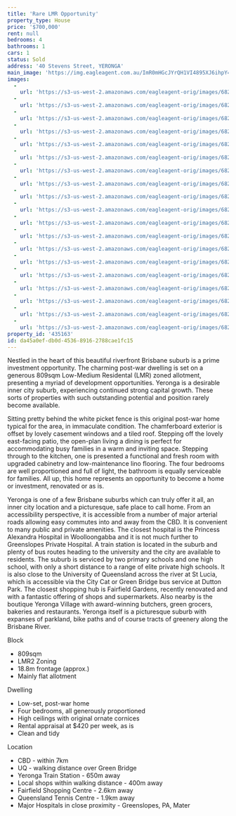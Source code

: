```yaml
---
title: 'Rare LMR Opportunity'
property_type: House
price: '$700,000'
rent: null
bedrooms: 4
bathrooms: 1
cars: 1
status: Sold
address: '40 Stevens Street, YERONGA'
main_image: 'https://img.eagleagent.com.au/ImR0mHGcJYrQH1VI4895XJ6ihpY=/1280x854/smart/https://s3-us-west-2.amazonaws.com/eagleagent-orig/images/6821182/125688470-image-M.jpg'
images:
  -
    url: 'https://s3-us-west-2.amazonaws.com/eagleagent-orig/images/6821200/125688470-image-S.jpg'
  -
    url: 'https://s3-us-west-2.amazonaws.com/eagleagent-orig/images/6821199/125688470-image-R.jpg'
  -
    url: 'https://s3-us-west-2.amazonaws.com/eagleagent-orig/images/6821198/125688470-image-Q.jpg'
  -
    url: 'https://s3-us-west-2.amazonaws.com/eagleagent-orig/images/6821197/125688470-image-P.jpg'
  -
    url: 'https://s3-us-west-2.amazonaws.com/eagleagent-orig/images/6821196/125688470-image-O.jpg'
  -
    url: 'https://s3-us-west-2.amazonaws.com/eagleagent-orig/images/6821195/125688470-image-N.jpg'
  -
    url: 'https://s3-us-west-2.amazonaws.com/eagleagent-orig/images/6821194/125688470-image-L.jpg'
  -
    url: 'https://s3-us-west-2.amazonaws.com/eagleagent-orig/images/6821193/125688470-image-K.jpg'
  -
    url: 'https://s3-us-west-2.amazonaws.com/eagleagent-orig/images/6821192/125688470-image-J.jpg'
  -
    url: 'https://s3-us-west-2.amazonaws.com/eagleagent-orig/images/6821191/125688470-image-I.jpg'
  -
    url: 'https://s3-us-west-2.amazonaws.com/eagleagent-orig/images/6821190/125688470-image-H.jpg'
  -
    url: 'https://s3-us-west-2.amazonaws.com/eagleagent-orig/images/6821189/125688470-image-G.jpg'
  -
    url: 'https://s3-us-west-2.amazonaws.com/eagleagent-orig/images/6821188/125688470-image-F.jpg'
  -
    url: 'https://s3-us-west-2.amazonaws.com/eagleagent-orig/images/6821187/125688470-image-E.jpg'
  -
    url: 'https://s3-us-west-2.amazonaws.com/eagleagent-orig/images/6821186/125688470-image-D.jpg'
  -
    url: 'https://s3-us-west-2.amazonaws.com/eagleagent-orig/images/6821185/125688470-image-C.jpg'
  -
    url: 'https://s3-us-west-2.amazonaws.com/eagleagent-orig/images/6821184/125688470-image-B.jpg'
  -
    url: 'https://s3-us-west-2.amazonaws.com/eagleagent-orig/images/6821183/125688470-image-A.jpg'
  -
    url: 'https://s3-us-west-2.amazonaws.com/eagleagent-orig/images/6821182/125688470-image-M.jpg'
property_id: '435163'
id: da45a0ef-db0d-4536-8916-2788cae1fc15
---
```

Nestled in the heart of this beautiful riverfront Brisbane suburb is a prime investment opportunity. The charming post-war dwelling is set on a generous 809sqm Low-Medium Residental (LMR) zoned allotment, presenting a myriad of development opportunities.  Yeronga is a desirable inner city suburb, experiencing continued strong capital growth. These sorts of properties with such outstanding potential and position rarely become available.

Sitting pretty behind the white picket fence is this original post-war home typical for the area, in immaculate condition. The chamferboard exterior is offset by lovely casement windows and a tiled roof. Stepping off the lovely east-facing patio, the open-plan living a dining is perfect for accommodating busy families in a warm and inviting space. Stepping through to the kitchen, one is presented a functional and fresh room with upgraded cabinetry and low-maintenance lino flooring. The four bedrooms are well proportioned and full of light, the bathroom is equally serviceable for families. All up, this home represents an opportunity to become a home or investment, renovated or as is.

Yeronga is one of a few Brisbane suburbs which can truly offer it all, an inner city location and a picturesque, safe place to call home. From an accessibility perspective, it is accessible from a number of major arterial roads allowing easy commutes into and away from the CBD. It is convenient to many public and private amenities. The closest hospital is the Princess Alexandra Hospital in Woolloongabba and it is not much further to Greenslopes Private Hospital. A train station is located in the suburb and plenty of bus routes heading to the university and the city are available to residents. The suburb is serviced by two primary schools and one high school, with only a short distance to a range of elite private high schools. It is also close to the University of Queensland across the river at St Lucia, which is accessible via the City Cat or Green Bridge bus service at Dutton Park. The closest shopping hub is Fairfield Gardens, recently renovated and with a fantastic offering of shops and supermarkets. Also nearby is the boutique Yeronga Village with award-winning butchers, green grocers, bakeries and restaurants. Yeronga itself is a picturesque suburb with expanses of parkland, bike paths and of course tracts of greenery along the Brisbane River.

Block
*  809sqm
*  LMR2 Zoning
*  18.8m frontage (approx.)
*  Mainly flat allotment

Dwelling
*  Low-set, post-war home
*  Four bedrooms, all generously proportioned
*  High ceilings with original ornate cornices
*  Rental appraisal at $420 per week, as is
*  Clean and tidy

Location
*  CBD - within 7km
*  UQ - walking distance over Green Bridge
*  Yeronga Train Station - 650m away
*  Local shops within walking distance - 400m away
*  Fairfield Shopping Centre - 2.6km away
*  Queensland Tennis Centre - 1.9km away
*  Major Hospitals in close proximity - Greenslopes, PA, Mater